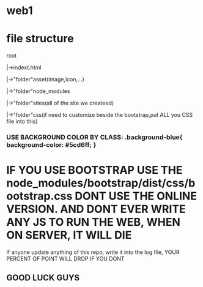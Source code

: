 # web1

<h1>file structure</h1>
<p>root</p>
  <p>|->indext.html</p>
  <p>|->"folder"asset(image,icon,...)</p>
  <p>|->"folder"node_modules</p>
  <p>|->"folder"sites(all of the site we createed)</p>
  <p>|->"folder"css(if need to customize beside the bootstrap,put ALL you CSS file into this)</p>

  <h3>USE BACKGROUND COLOR BY CLASS: 
  .background-blue{
    background-color: #5cd6ff;
}
</h3>

  <h1>IF YOU USE BOOTSTRAP USE THE node_modules/bootstrap/dist/css/bootstrap.css DONT USE THE ONLINE VERSION. AND DONT EVER WRITE ANY JS TO RUN THE WEB, WHEN ON SERVER, IT WILL DIE</h1>
  <p>If anyone update anything of this repo, write it into the log file, YOUR PERCENT OF POINT WILL DROP IF YOU DONT</p>

  <h2>GOOD LUCK GUYS</h2>

